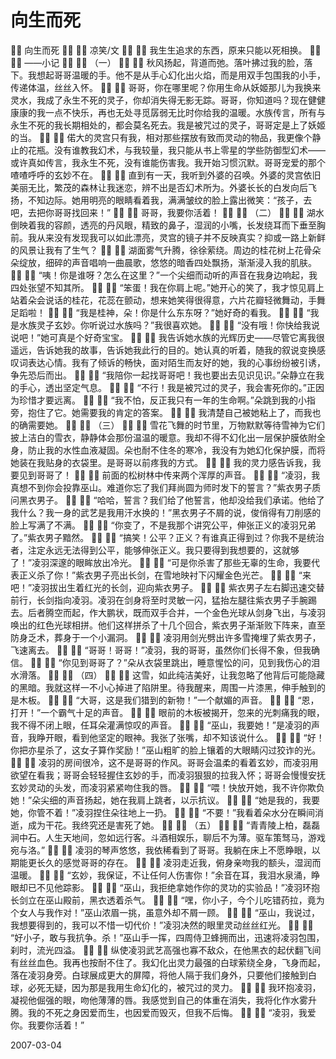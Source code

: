 # 向生而死

 向生而死

 凉笑/文

 我生生追求的东西，原来只能以死相换。

 ——小记

 （一）

 秋风扬起，背道而弛。落叶拂过我的脸，落下。我想起哥哥温暖的手。他不是从手心幻化出火焰，而是用双手包围我的小手，传递体温，丝丝入怀。

 哥哥，你在哪里呢？你用生命从妖姬那儿为我换来灵水，我成了永生不死的灵子，你却消失得无影无踪。哥哥，你知道吗？现在健健康康的我一点不快乐，再也无处寻觅孱弱无比时你给我的温暖。水族传言，所有与永生不死的我长期相处的，都会莫名死去。我是被咒过的灵子，哥哥定是上了妖姬的当。

 偌大的灵宫只有我，相对那些摆放有致而灵动的物品，我更像个静止的花瓶。没有谁教我幻术，与我较量，我只能从书上零星的学些防御型幻术——或许真如传言，我永生不死，没有谁能伤害我。我开始习惯沉默。哥哥宠爱的那个喳喳呼呼的玄妙不在。

 直到有一天，我听到外婆的召唤。外婆的灵宫依旧美丽无比，繁茂的森林让我迷恋，辨不出是否幻术所为。外婆长长的白发向后飞扬，不知边际。她用明亮的眼睛看着我，满满皱纹的脸上露出微笑：“孩子，去吧，去把你哥哥找回来！”

 哥哥，我要你活着！

 （二）

 湖水倒映着我的容颜，透亮的丹风眼，精致的鼻子，湿润的小嘴，长发绕耳而下垂至胸前。我从来没有发现我可以如此漂亮，灵宫的镜子并不反映真实？抑或一路上新鲜的风景让我有了生气？

 湖面雾气升腾，徐徐萦绕。周边的桂花树上花骨朵朵绽放，细碎的声音唱响一曲晨歌，悠悠的暗香四处飘扬，渐渐浸入我的肌肤。

 “咦！你是谁呀？怎么在这里？”一个尖细而动听的声音在我身边响起，我四处张望不知其所。

 “笨蛋！我在你肩上呢。”她开心的笑了，我才惊见肩上站着朵会说话的桂花，花蕊在颤动，想来她笑得很得意，六片花瓣轻微舞动，手舞足蹈啦！

 “我是桂神，朵！你是什么东东呀？”她好奇的看我。

 “我是水族灵子玄妙。你听说过水族吗？”我很喜欢她。

 “没有哦！你快给我说说吧！”她可真是个好奇宝宝。

 我告诉她水族的光辉历史——尽管它离我很遥远，告诉她我的故事，告诉她我此行的目的。她认真的听着，随我的叙说变换感叹词表达心情。我有了倾诉的畅快，面对陌生而友好的她，我的心事纷纷被引诱，争先恐后而出。

 “我陪你一起找哥哥吧！我也要出去见识见识。”朵静立在我的手心，透出坚定气息。

 “不行！我是被咒过的灵子，我会害死你的。”正因为珍惜才要远离。

 “我不怕，反正我只有一年的生命啊。”朵跳到我的小指旁，抱住了它。她需要我的肯定的答案。

 我清楚自己被她粘上了，而我也的确需要她。

 （三）

 雪花飞舞的时节里，万物默默等待雪神为它们披上洁白的雪衣，静静体会那份温温的暖意。我却不得不幻化出一层保护膜依附全身，防止我的水性血液凝固。朵也耐不住冬的寒冷，我没有为她幻化保护膜，而将她装在我贴身的衣袋里。是哥哥以前疼我的方式。

 我的灵力感告诉我，我要见到哥哥了！

 前面的松树林中传来两个浑厚的声音。

 “凌羽，我真想不到你会投靠巫山。难道你忘了我们拜尚圆为师时发下的誓言？”紫衣男子质问黑衣男子。

 “哈哈，誓言？我们给了他誓言，他却没给我们承诺。他给了我什么？我一身的武艺是我用汗水换的！”黑衣男子不屑的说，俊俏得有刀削感的脸上写满了不满。

 “你变了，不是我那个讲究公平，伸张正义的凌羽兄弟了。”紫衣男子黯然。

 “搞笑！公平？正义？有谁真正得到过？你我不是统治者，注定永远无法得到公平，能够伸张正义。我只要得到我想要的，这就够了！”凌羽深邃的眼眸放出冷光。

 “可是你杀害了那些无辜的生命，我要代表正义杀了你！”紫衣男子亮出长剑，在雪地映衬下闪耀金色光芒。

 “来吧！”凌羽拔出生着红光的长剑，迎向紫衣男子。

 紫衣男子左右脚迅速交替前行，长剑指向凌羽。凌羽在剑身将至时灵敏一闪，猛抬左腿往紫衣男子手腕踢去。后者腾空而起，作大鹏状，既而双手合并，一个金色光球从剑身飞出，与凌羽唤出的红色光球相拼。他们这样拼杀了十几个回合，紫衣男子渐渐败下阵来，直至防身乏术，葬身于一个小漏洞。

 凌羽用剑光劈出许多雪掩埋了紫衣男子，飞速离去。

 “哥哥！哥哥！”凌羽，我的哥哥，虽然你们长得不象，但我确信。

 “你见到哥哥了？”朵从衣袋里跳出，睡意惺忪的问，见到我伤心的泪水滑落。

 （四）

 这雪，如此纯洁美好，让我忽略了他背后可能隐藏的黑暗。我就这样一不小心掉进了陷阱里。待我醒来，周围一片漆黑，伸手触到的是木板。

 “大哥，这是我们猎到的新物！”一个献媚的声音。

 “恩，打开！”一个霸气十足的声音。

 眼前的木板被揭开，忽来的光刺痛我的眼，我不得不闭上眼，任耳朵灌满惊叹的声音。

 “巫山，我要她！”是凌羽的声音，我睁开眼，看到他坚定的眼神。我张了张嘴，却不知该说什么。

 “好！你把亦星杀了，这女子算作奖励！”巫山粗旷的脸上镶着的大眼睛闪过狡诈的光。

 凌羽的房间很冷，这不是哥哥的作风。哥哥会温柔的看着玄妙，而凌羽用欲望在看我；哥哥会轻轻握住玄妙的手，而凌羽狠狠的拉我入怀；哥哥会慢慢安抚玄妙灵动的头发，而凌羽紧紧吻住我的唇。

 “喂！快放开她，我不许你欺负她！”朵尖细的声音扬起，她在我肩上跳者，以示抗议。

 “她是我的，我要她，你管不着！”凌羽捏住朵往地上一扔。

 “不要！”我看着朵水分在瞬间消逝，成为干花。我终究还是害死了她。

 （五）

 “青青陵上柏，磊磊涧中石。人生天地间，忽如远行客。斗酒相娱乐，聊后不为薄。驱车策驽马，游戏宛与洛。”

 凌羽的琴声悠悠，我依稀看到了哥哥。我躺在床上不愿睁眼，以期能更长久的感觉哥哥的存在。

 凌羽走近我，俯身亲吻我的额头，湿润而温暖。

 “玄妙，我保证，不让任何人伤害你！”余音在耳，我泪水泉涌，睁眼却已不见他踪影。

 “巫山，我拒绝拿她作你的灵功的实验品！”凌羽环抱长剑立在巫山殿前，黑衣透着杀气。

 “嘿，你小子，今个儿吃错药拉，竟为个女人与我作对！”巫山浓眉一挑，虽意外却不屑一顾。

 “巫山，我说过，我想要得到的，我可以不惜一切代价！”凌羽决然的眼里灵动丝丝红光。

 “好小子，敢与我抗争。杀！”巫山手一挥，四周侍卫蜂拥而出，迅速将凌羽包围，刹时，流光四溢。

 纵使凌羽武艺高强也寡不敌众，在他黑衣的起伏翻飞间有丝丝血色。我再也按耐不住了。我幻化出灵力最强的白球萦绕全身，飞身而起，落在凌羽身旁。白球展成更大的屏障，将他人隔于我们身外，只要他们接触到白球，必死无疑，因为那是我用生命幻化的，被咒过的灵力。

 我环抱凌羽，凝视他倔强的眼，吻他薄薄的唇。我感觉到自己的体重在消失，我将化作水雾升腾。我的不死之身因爱而生，也因爱而毁灭，但我不后悔。

 “凌羽，我爱你。我要你活着！” 


2007-03-04